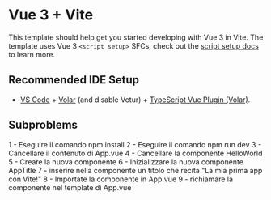 # Vue 3 + Vite

This template should help get you started developing with Vue 3 in Vite. The template uses Vue 3 `<script setup>` SFCs, check out the [script setup docs](https://v3.vuejs.org/api/sfc-script-setup.html#sfc-script-setup) to learn more.

## Recommended IDE Setup

- [VS Code](https://code.visualstudio.com/) + [Volar](https://marketplace.visualstudio.com/items?itemName=Vue.volar) (and disable Vetur) + [TypeScript Vue Plugin (Volar)](https://marketplace.visualstudio.com/items?itemName=Vue.vscode-typescript-vue-plugin).


## Subproblems

1 - Eseguire il comando npm install
2 - Eseguire il comando npm run dev
3 - Cancellare il contenuto di App.vue
4 - Cancellare la componente HelloWorld
5 - Creare la nuova componente
6 - Inizializzare la nuova componente AppTitle
7 - inserire nella componente un titolo che recita "La mia prima app con Vite!"
8 - Importate la componente in App.vue
9 - richiamare la componente nel template di App.vue